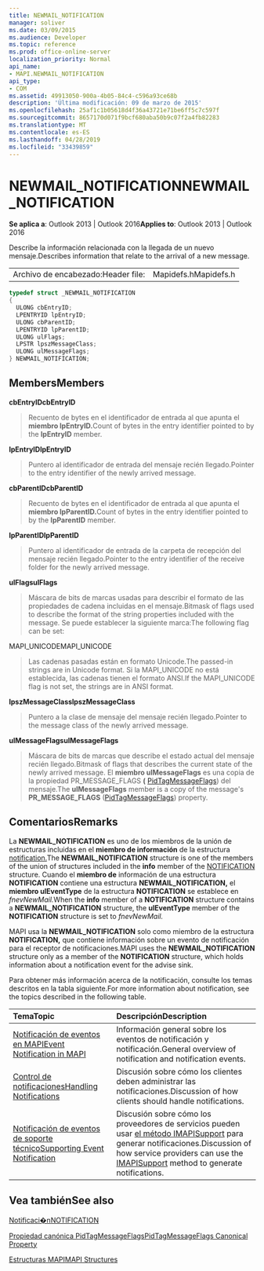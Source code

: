 ```yaml
---
title: NEWMAIL_NOTIFICATION
manager: soliver
ms.date: 03/09/2015
ms.audience: Developer
ms.topic: reference
ms.prod: office-online-server
localization_priority: Normal
api_name:
- MAPI.NEWMAIL_NOTIFICATION
api_type:
- COM
ms.assetid: 49913050-900a-4b05-84c4-c596a93ce68b
description: 'Última modificación: 09 de marzo de 2015'
ms.openlocfilehash: 25af1c1b05618d4f36a43721e71be6ff5c7c597f
ms.sourcegitcommit: 8657170d071f9bcf680aba50b9c07f2a4fb82283
ms.translationtype: MT
ms.contentlocale: es-ES
ms.lasthandoff: 04/28/2019
ms.locfileid: "33439859"
---
```

# <a name="newmail_notification"></a><span data-ttu-id="9e409-103">NEWMAIL_NOTIFICATION</span><span class="sxs-lookup"><span data-stu-id="9e409-103">NEWMAIL_NOTIFICATION</span></span>

  
  
<span data-ttu-id="9e409-104">**Se aplica a**: Outlook 2013 | Outlook 2016</span><span class="sxs-lookup"><span data-stu-id="9e409-104">**Applies to**: Outlook 2013 | Outlook 2016</span></span> 
  
<span data-ttu-id="9e409-105">Describe la información relacionada con la llegada de un nuevo mensaje.</span><span class="sxs-lookup"><span data-stu-id="9e409-105">Describes information that relate to the arrival of a new message.</span></span> 
  
|||
|:-----|:-----|
|<span data-ttu-id="9e409-106">Archivo de encabezado:</span><span class="sxs-lookup"><span data-stu-id="9e409-106">Header file:</span></span>  <br/> |<span data-ttu-id="9e409-107">Mapidefs.h</span><span class="sxs-lookup"><span data-stu-id="9e409-107">Mapidefs.h</span></span>  <br/> |
   
```cpp
typedef struct _NEWMAIL_NOTIFICATION
{
  ULONG cbEntryID;
  LPENTRYID lpEntryID;
  ULONG cbParentID;
  LPENTRYID lpParentID;
  ULONG ulFlags;
  LPSTR lpszMessageClass;
  ULONG ulMessageFlags;
} NEWMAIL_NOTIFICATION;

```

## <a name="members"></a><span data-ttu-id="9e409-108">Members</span><span class="sxs-lookup"><span data-stu-id="9e409-108">Members</span></span>

 <span data-ttu-id="9e409-109">**cbEntryID**</span><span class="sxs-lookup"><span data-stu-id="9e409-109">**cbEntryID**</span></span>
  
> <span data-ttu-id="9e409-110">Recuento de bytes en el identificador de entrada al que apunta el **miembro lpEntryID.**</span><span class="sxs-lookup"><span data-stu-id="9e409-110">Count of bytes in the entry identifier pointed to by the **lpEntryID** member.</span></span> 
    
 <span data-ttu-id="9e409-111">**lpEntryID**</span><span class="sxs-lookup"><span data-stu-id="9e409-111">**lpEntryID**</span></span>
  
> <span data-ttu-id="9e409-112">Puntero al identificador de entrada del mensaje recién llegado.</span><span class="sxs-lookup"><span data-stu-id="9e409-112">Pointer to the entry identifier of the newly arrived message.</span></span>
    
 <span data-ttu-id="9e409-113">**cbParentID**</span><span class="sxs-lookup"><span data-stu-id="9e409-113">**cbParentID**</span></span>
  
> <span data-ttu-id="9e409-114">Recuento de bytes en el identificador de entrada al que apunta el **miembro lpParentID.**</span><span class="sxs-lookup"><span data-stu-id="9e409-114">Count of bytes in the entry identifier pointed to by the **lpParentID** member.</span></span> 
    
 <span data-ttu-id="9e409-115">**lpParentID**</span><span class="sxs-lookup"><span data-stu-id="9e409-115">**lpParentID**</span></span>
  
> <span data-ttu-id="9e409-116">Puntero al identificador de entrada de la carpeta de recepción del mensaje recién llegado.</span><span class="sxs-lookup"><span data-stu-id="9e409-116">Pointer to the entry identifier of the receive folder for the newly arrived message.</span></span>
    
 <span data-ttu-id="9e409-117">**ulFlags**</span><span class="sxs-lookup"><span data-stu-id="9e409-117">**ulFlags**</span></span>
  
> <span data-ttu-id="9e409-118">Máscara de bits de marcas usadas para describir el formato de las propiedades de cadena incluidas en el mensaje.</span><span class="sxs-lookup"><span data-stu-id="9e409-118">Bitmask of flags used to describe the format of the string properties included with the message.</span></span> <span data-ttu-id="9e409-119">Se puede establecer la siguiente marca:</span><span class="sxs-lookup"><span data-stu-id="9e409-119">The following flag can be set:</span></span>
    
<span data-ttu-id="9e409-120">MAPI_UNICODE</span><span class="sxs-lookup"><span data-stu-id="9e409-120">MAPI_UNICODE</span></span> 
  
> <span data-ttu-id="9e409-121">Las cadenas pasadas están en formato Unicode.</span><span class="sxs-lookup"><span data-stu-id="9e409-121">The passed-in strings are in Unicode format.</span></span> <span data-ttu-id="9e409-122">Si la MAPI_UNICODE no está establecida, las cadenas tienen el formato ANSI.</span><span class="sxs-lookup"><span data-stu-id="9e409-122">If the MAPI_UNICODE flag is not set, the strings are in ANSI format.</span></span>
    
 <span data-ttu-id="9e409-123">**lpszMessageClass**</span><span class="sxs-lookup"><span data-stu-id="9e409-123">**lpszMessageClass**</span></span>
  
> <span data-ttu-id="9e409-124">Puntero a la clase de mensaje del mensaje recién llegado.</span><span class="sxs-lookup"><span data-stu-id="9e409-124">Pointer to the message class of the newly arrived message.</span></span> 
    
 <span data-ttu-id="9e409-125">**ulMessageFlags**</span><span class="sxs-lookup"><span data-stu-id="9e409-125">**ulMessageFlags**</span></span>
  
> <span data-ttu-id="9e409-126">Máscara de bits de marcas que describe el estado actual del mensaje recién llegado.</span><span class="sxs-lookup"><span data-stu-id="9e409-126">Bitmask of flags that describes the current state of the newly arrived message.</span></span> <span data-ttu-id="9e409-127">El **miembro ulMessageFlags** es una copia de la propiedad PR_MESSAGE_FLAGS **(** [PidTagMessageFlags](pidtagmessageflags-canonical-property.md)) del mensaje.</span><span class="sxs-lookup"><span data-stu-id="9e409-127">The **ulMessageFlags** member is a copy of the message's **PR_MESSAGE_FLAGS** ([PidTagMessageFlags](pidtagmessageflags-canonical-property.md)) property.</span></span>
    
## <a name="remarks"></a><span data-ttu-id="9e409-128">Comentarios</span><span class="sxs-lookup"><span data-stu-id="9e409-128">Remarks</span></span>

<span data-ttu-id="9e409-129">La **NEWMAIL_NOTIFICATION** es uno de los miembros de la unión de estructuras incluidas en el **miembro de información** de la estructura [notification.](notification.md)</span><span class="sxs-lookup"><span data-stu-id="9e409-129">The **NEWMAIL_NOTIFICATION** structure is one of the members of the union of structures included in the **info** member of the [NOTIFICATION](notification.md) structure.</span></span> <span data-ttu-id="9e409-130">Cuando el **miembro de** información de una estructura **NOTIFICATION** contiene una estructura **NEWMAIL_NOTIFICATION,** el **miembro ulEventType** de la estructura **NOTIFICATION** se establece en  _fnevNewMail._</span><span class="sxs-lookup"><span data-stu-id="9e409-130">When the **info** member of a **NOTIFICATION** structure contains a **NEWMAIL_NOTIFICATION** structure, the **ulEventType** member of the **NOTIFICATION** structure is set to  _fnevNewMail._</span></span>
  
<span data-ttu-id="9e409-131">MAPI usa la **NEWMAIL_NOTIFICATION** solo como miembro de la estructura **NOTIFICATION,** que contiene información sobre un evento de notificación para el receptor de notificaciones.</span><span class="sxs-lookup"><span data-stu-id="9e409-131">MAPI uses the **NEWMAIL_NOTIFICATION** structure only as a member of the **NOTIFICATION** structure, which holds information about a notification event for the advise sink.</span></span> 
  
<span data-ttu-id="9e409-132">Para obtener más información acerca de la notificación, consulte los temas descritos en la tabla siguiente.</span><span class="sxs-lookup"><span data-stu-id="9e409-132">For more information about notification, see the topics described in the following table.</span></span>
  
|<span data-ttu-id="9e409-133">**Tema**</span><span class="sxs-lookup"><span data-stu-id="9e409-133">**Topic**</span></span>|<span data-ttu-id="9e409-134">**Descripción**</span><span class="sxs-lookup"><span data-stu-id="9e409-134">**Description**</span></span>|
|:-----|:-----|
|[<span data-ttu-id="9e409-135">Notificación de eventos en MAPI</span><span class="sxs-lookup"><span data-stu-id="9e409-135">Event Notification in MAPI</span></span>](event-notification-in-mapi.md) <br/> |<span data-ttu-id="9e409-136">Información general sobre los eventos de notificación y notificación.</span><span class="sxs-lookup"><span data-stu-id="9e409-136">General overview of notification and notification events.</span></span>  <br/> |
|[<span data-ttu-id="9e409-137">Control de notificaciones</span><span class="sxs-lookup"><span data-stu-id="9e409-137">Handling Notifications</span></span>](handling-notifications.md) <br/> |<span data-ttu-id="9e409-138">Discusión sobre cómo los clientes deben administrar las notificaciones.</span><span class="sxs-lookup"><span data-stu-id="9e409-138">Discussion of how clients should handle notifications.</span></span>  <br/> |
|[<span data-ttu-id="9e409-139">Notificación de eventos de soporte técnico</span><span class="sxs-lookup"><span data-stu-id="9e409-139">Supporting Event Notification</span></span>](supporting-event-notification.md) <br/> |<span data-ttu-id="9e409-140">Discusión sobre cómo los proveedores de servicios pueden usar [el método IMAPISupport](imapisupportiunknown.md) para generar notificaciones.</span><span class="sxs-lookup"><span data-stu-id="9e409-140">Discussion of how service providers can use the [IMAPISupport](imapisupportiunknown.md) method to generate notifications.</span></span>  <br/> |
   
## <a name="see-also"></a><span data-ttu-id="9e409-141">Vea también</span><span class="sxs-lookup"><span data-stu-id="9e409-141">See also</span></span>



[<span data-ttu-id="9e409-142">Notificaci�n</span><span class="sxs-lookup"><span data-stu-id="9e409-142">NOTIFICATION</span></span>](notification.md)
  
[<span data-ttu-id="9e409-143">Propiedad canónica PidTagMessageFlags</span><span class="sxs-lookup"><span data-stu-id="9e409-143">PidTagMessageFlags Canonical Property</span></span>](pidtagmessageflags-canonical-property.md)


[<span data-ttu-id="9e409-144">Estructuras MAPI</span><span class="sxs-lookup"><span data-stu-id="9e409-144">MAPI Structures</span></span>](mapi-structures.md)

